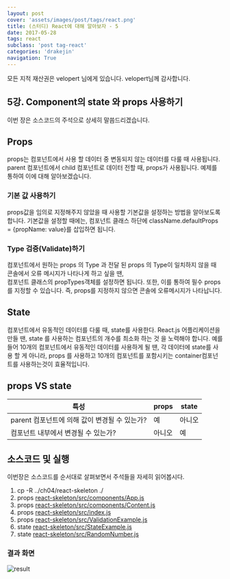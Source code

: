 ```yaml
---
layout: post
cover: 'assets/images/post/tags/react.png'
title: (스터디) React에 대해 알아보자 - 5
date: 2017-05-28
tags: react
subclass: 'post tag-react'
categories: 'drakejin'
navigation: True
---
```

모든 지적 재산권은 velopert 님에게 있습니다. velopert님께 감사합니다. 

## 5강. Component의 state 와 props 사용하기 

이번 장은 소스코드의 주석으로 상세히 말씀드리겠습니다. 

## Props 
 props는 컴포넌트에서 사용 할 데이터 중 변동되지 않는 데이터를 다룰 때 사용됩니다.
parent 컴포넌트에서 child 컴포넌트로 데이터 전할 때, props가 사용됩니다.
예제를 통하여 이에 대해 알아보겠습니다.

### 기본 값 사용하기
 props값을 임의로 지정해주지 않았을 때 사용할 기본값을 설정하는 방법을 알아보도록 합니다.
기본값을 설정할 때에는, 컴포넌트 클래스 하단에 className.defaultProps = {propName: value}를 삽입하면 됩니다.

### Type 검증(Validate)하기
 컴포넌트에서 원하는 props 의 Type 과 전달 된 props 의 Type이 일치하지 않을 때 
콘솔에서 오류 메시지가 나타나게 하고 싶을 땐,  
컴포넌트 클래스의 propTypes객체를 설정하면 됩니다. 또한, 이를 통하여 필수 props 를 지정할 수 있습니다. 즉, props를 지정하지 않으면 콘솔에 오류메시지가 나타납니다. 

## State 
컴포넌트에서 유동적인 데이터를 다룰 때, state를 사용한다. 
React.js 어플리케이션을 만들 땐, state 를 사용하는 컴포넌트의 개수를 최소화 하는 것 을 노력해야 합니다.
예를들어 10개의 컴포넌트에서 유동적인 데이터를 사용하게 될 땐, 각 데이터에 state를 사용 할 게 아니라, props 를 사용하고 10개의 컴포넌트를 포함시키는 container컴포넌트를 사용하는것이 효율적입니다. 


## props VS state 

특성 | props | state 
---- | ----- | ----
parent 컴포넌트에 의해 값이 변경될 수 있는가? | 예 | 아니오 
컴포넌트 내부에서 변경될 수 있는가?     | 아니오 | 예 

## 소스코드 및 실행 

이번장은 소스코드를 순서대로 살펴보면서 주석들을 자세히 읽어봅시다. 

  1. cp -R ../ch04/react-skeleton ./
  2. props [react-skeleton/src/components/App.js](https://github.com/drake-jin/react-study/tree/master/ch05/react-skeleton/src/components/App.js)
  3. props [react-skeleton/src/components/Content.js](https://github.com/drake-jin/react-study/tree/master/ch05/react-skeleton/src/components/Content.js)
  4. props [react-skeleton/src/index.js](https://github.com/drake-jin/react-study/tree/master/ch05/react-skeleton/src/index.js)
  5. props [react-skeleton/src/ValidationExample.js](https://github.com/drake-jin/react-study/tree/master/ch05/react-skeleton/src/ValidationExample.js)
  6. state [react-skeleton/src/StateExample.js](https://github.com/drake-jin/react-study/tree/master/ch05/react-skeleton/src/StateExample.js)
  7. state [react-skeleton/src/RandomNumber.js](https://github.com/drake-jin/react-study/tree/master/ch05/react-skeleton/src/RandomNumber.js)


### 결과 화면

![result](https://github.com/drake-jin/react-study/tree/master/docs/ch05/result.png)
